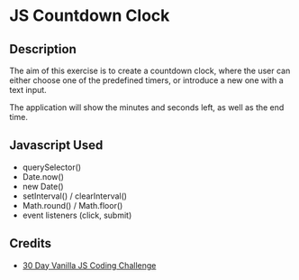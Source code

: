 # JS Countdown Clock

## Description

The aim of this exercise is to create a countdown clock, where the user can either choose one of the predefined timers, or introduce a new one with a text input. 

The application will show the minutes and seconds left, as well as the end time.

## Javascript Used

* querySelector()
* Date.now()
* new Date() 
* setInterval() / clearInterval()
* Math.round() / Math.floor()
* event listeners (click, submit)


## Credits

* [30 Day Vanilla JS Coding Challenge](https://javascript30.com/)
